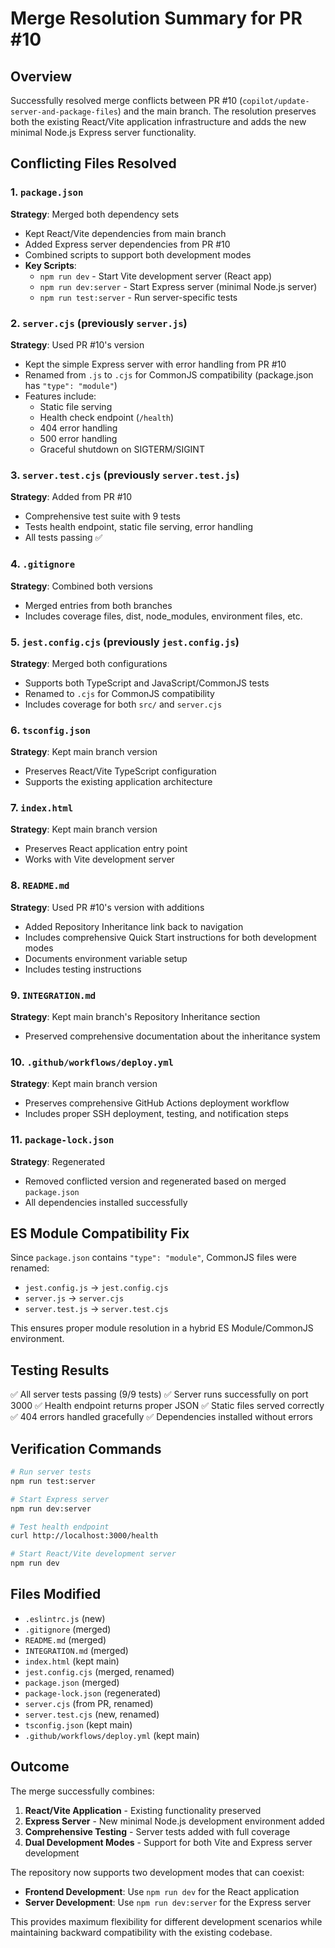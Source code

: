 # Merge Resolution Summary for PR #10

## Overview
Successfully resolved merge conflicts between PR #10 (`copilot/update-server-and-package-files`) and the main branch. The resolution preserves both the existing React/Vite application infrastructure and adds the new minimal Node.js Express server functionality.

## Conflicting Files Resolved

### 1. `package.json`
**Strategy**: Merged both dependency sets
- Kept React/Vite dependencies from main branch
- Added Express server dependencies from PR #10
- Combined scripts to support both development modes
- **Key Scripts**:
  - `npm run dev` - Start Vite development server (React app)
  - `npm run dev:server` - Start Express server (minimal Node.js server)
  - `npm run test:server` - Run server-specific tests

### 2. `server.cjs` (previously `server.js`)
**Strategy**: Used PR #10's version
- Kept the simple Express server with error handling from PR #10
- Renamed from `.js` to `.cjs` for CommonJS compatibility (package.json has `"type": "module"`)
- Features include:
  - Static file serving
  - Health check endpoint (`/health`)
  - 404 error handling
  - 500 error handling
  - Graceful shutdown on SIGTERM/SIGINT

### 3. `server.test.cjs` (previously `server.test.js`)
**Strategy**: Added from PR #10
- Comprehensive test suite with 9 tests
- Tests health endpoint, static file serving, error handling
- All tests passing ✅

### 4. `.gitignore`
**Strategy**: Combined both versions
- Merged entries from both branches
- Includes coverage files, dist, node_modules, environment files, etc.

### 5. `jest.config.cjs` (previously `jest.config.js`)
**Strategy**: Merged both configurations
- Supports both TypeScript and JavaScript/CommonJS tests
- Renamed to `.cjs` for CommonJS compatibility
- Includes coverage for both `src/` and `server.cjs`

### 6. `tsconfig.json`
**Strategy**: Kept main branch version
- Preserves React/Vite TypeScript configuration
- Supports the existing application architecture

### 7. `index.html`
**Strategy**: Kept main branch version
- Preserves React application entry point
- Works with Vite development server

### 8. `README.md`
**Strategy**: Used PR #10's version with additions
- Added Repository Inheritance link back to navigation
- Includes comprehensive Quick Start instructions for both development modes
- Documents environment variable setup
- Includes testing instructions

### 9. `INTEGRATION.md`
**Strategy**: Kept main branch's Repository Inheritance section
- Preserved comprehensive documentation about the inheritance system

### 10. `.github/workflows/deploy.yml`
**Strategy**: Kept main branch version
- Preserves comprehensive GitHub Actions deployment workflow
- Includes proper SSH deployment, testing, and notification steps

### 11. `package-lock.json`
**Strategy**: Regenerated
- Removed conflicted version and regenerated based on merged `package.json`
- All dependencies installed successfully

## ES Module Compatibility Fix

Since `package.json` contains `"type": "module"`, CommonJS files were renamed:
- `jest.config.js` → `jest.config.cjs`
- `server.js` → `server.cjs`
- `server.test.js` → `server.test.cjs`

This ensures proper module resolution in a hybrid ES Module/CommonJS environment.

## Testing Results

✅ All server tests passing (9/9 tests)
✅ Server runs successfully on port 3000
✅ Health endpoint returns proper JSON
✅ Static files served correctly
✅ 404 errors handled gracefully
✅ Dependencies installed without errors

## Verification Commands

```bash
# Run server tests
npm run test:server

# Start Express server
npm run dev:server

# Test health endpoint
curl http://localhost:3000/health

# Start React/Vite development server
npm run dev
```

## Files Modified
- `.eslintrc.js` (new)
- `.gitignore` (merged)
- `README.md` (merged)
- `INTEGRATION.md` (merged)
- `index.html` (kept main)
- `jest.config.cjs` (merged, renamed)
- `package.json` (merged)
- `package-lock.json` (regenerated)
- `server.cjs` (from PR, renamed)
- `server.test.cjs` (new, renamed)
- `tsconfig.json` (kept main)
- `.github/workflows/deploy.yml` (kept main)

## Outcome

The merge successfully combines:
1. **React/Vite Application** - Existing functionality preserved
2. **Express Server** - New minimal Node.js development environment added
3. **Comprehensive Testing** - Server tests added with full coverage
4. **Dual Development Modes** - Support for both Vite and Express server development

The repository now supports two development modes that can coexist:
- **Frontend Development**: Use `npm run dev` for the React application
- **Server Development**: Use `npm run dev:server` for the Express server

This provides maximum flexibility for different development scenarios while maintaining backward compatibility with the existing codebase.
